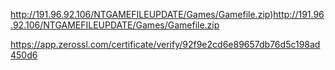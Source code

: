 http://191.96.92.106/NTGAMEFILEUPDATE/Games/Gamefile.zip)http://191.96.92.106/NTGAMEFILEUPDATE/Games/Gamefile.zip

https://app.zerossl.com/certificate/verify/92f9e2cd6e89657db76d5c198ad450d6
